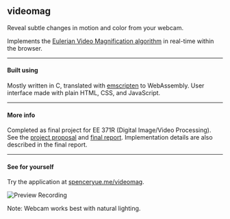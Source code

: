 videomag
---

Reveal subtle changes in motion and color from your webcam.

Implements the [Eulerian Video Magnification algorithm](http://people.csail.mit.edu/mrub/evm/) in real-time within the browser.

---

#### Built using

Mostly written in C, translated with [emscripten](http://kripken.github.io/emscripten-site/) to WebAssembly.
User interface made with plain HTML, CSS, and JavaScript.

---

#### More info

Completed as final project for EE 371R (Digital Image/Video Processing).
See the [project proposal](docs/spenceryue_371R_Proposal.pdf) and [final report](docs/spencer_yue_videomag.pdf).
Implementation details are also described in the final report.

---

#### See for yourself

Try the application at [spenceryue.me/videomag](https://spenceryue.me/videomag).

![Preview Recording](data/preview.gif)

Note: Webcam works best with natural lighting.
